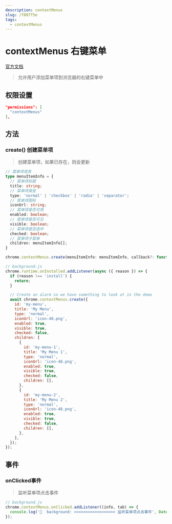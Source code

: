 ```yaml
---
description: contextMenus
slug: /f807f5e
tags: 
  - contextMenus
---
```

# contextMenus 右键菜单

[官方文档](https://developer.chrome.com/docs/extensions/reference/contextMenus)

> 允许用户添加菜单项到浏览器的右键菜单中

## 权限设置

```json
"permissions": [ 
  "contextMenus"
],
```

## 方法

### create() 创建菜单项
>
> 创建菜单项，如果已存在，则会更新

```ts
// 菜单项信息
type menuItemInfo = {
  // 菜单项标题
  title: string;
  // 菜单项类型
  type: 'normal' | 'checkbox' | 'radio' | 'separator';
  // 菜单项图标
  iconUrl: string;
  // 菜单项是否可用
  enabled: boolean;
  // 菜单项是否可见
  visible: boolean;
  // 菜单项是否选中
  checked: boolean;
  // 菜单项子菜单
  children: menuItemInfo[];
}

chrome.contextMenus.create(menuItemInfo: menuItemInfo, callback?: function);
```

```js
// background.js
chrome.runtime.onInstalled.addListener(async ({ reason }) => {
  if (reason !== 'install') {
    return;
  }

  // Create an alarm so we have something to look at in the demo
  await chrome.contextMenus.create({
    id: 'my-menu',
    title: 'My Menu',
    type: 'normal',
    iconUrl: 'icon-48.png',
    enabled: true,
    visible: true,
    checked: false,
    children: [
      {
        id: 'my-menu-1',
        title: 'My Menu 1',
        type: 'normal',
        iconUrl: 'icon-48.png',
        enabled: true,
        visible: true,
        checked: false,
        children: [],
      },
      {
        id: 'my-menu-2',
        title: 'My Menu 2',
        type: 'normal',
        iconUrl: 'icon-48.png',
        enabled: true,
        visible: true,
        checked: false,
        children: [],
      },
    ],
  });
});
```

## 事件

### onClicked事件
>
> 监听菜单项点击事件

```js
// background.js
chrome.contextMenus.onClicked.addListener((info, tab) => {
  console.log('🍄  background: >>>>>>>>>>>>>>>>>> 监听菜单项点击事件', Date.now(), info, tab);
});
```
